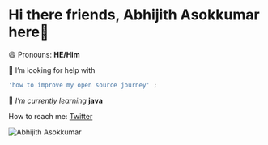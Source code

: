 # Hi there friends, Abhijith Asokkumar here👋
😄 Pronouns: **HE/Him**

🤔 I’m looking for help with 
```ts
'how to improve my open source journey' ;
```
🌱 *I’m currently learning* **java**

How to reach me: [Twitter](https://twitter.com/Abhi_asokkumar)

![Abhijith Asokkumar](https://avatars.githubusercontent.com/u/68798545?v=4)

<!--
**Abhijithabh/Abhijithabh** is a ✨ _special_ ✨ repository because its `README.md` (this file) appears on your GitHub profile.

Here are some ideas to get you started:

- 🔭 I’m currently working on ...
- 🌱 I’m currently learning ...
- 👯 I’m looking to collaborate on ...
- 🤔 I’m looking for help with ...
- 💬 Ask me about ...
- 📫 How to reach me: ...
- 😄 Pronouns: ...
- ⚡ Fun fact: ...
-->
